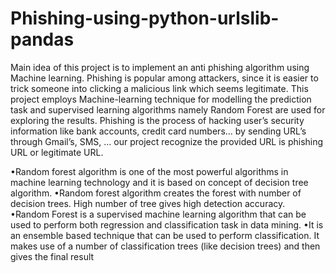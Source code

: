 # Phishing-using-python-urlslib-pandas
Main idea of this project is to implement an anti phishing algorithm using Machine learning. Phishing is popular among attackers, since it is easier to trick someone into clicking a malicious link which seems legitimate. This project employs Machine-learning technique for modelling the prediction task and supervised learning algorithms namely Random Forest are used for exploring the results. Phishing is the process of hacking user’s security information like bank accounts, credit card numbers… by sending URL’s through Gmail’s, SMS, … our project recognize the provided URL is phishing URL or legitimate URL.


•Random forest algorithm is one of the most powerful algorithms in machine learning technology and it is based on concept of decision tree algorithm.
•Random forest algorithm creates the forest with number of decision trees. High number of tree gives high detection accuracy.
•Random Forest is a supervised machine learning algorithm that can be used to perform both regression and classification task in data mining.
•It is an ensemble based technique that can be used to perform classification. It makes use of a number of classification trees (like decision trees) and then gives the final result
